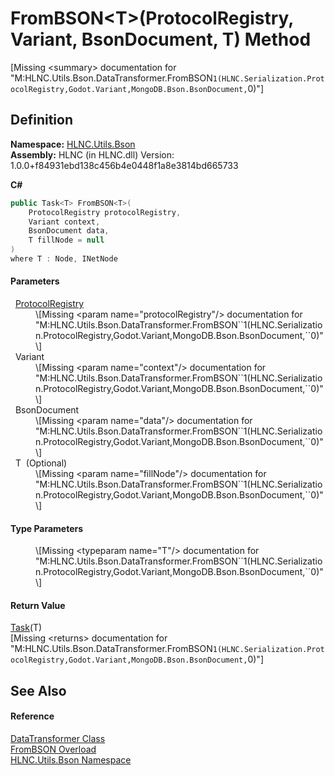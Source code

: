 # FromBSON&lt;T&gt;(ProtocolRegistry, Variant, BsonDocument, T) Method


\[Missing &lt;summary&gt; documentation for "M:HLNC.Utils.Bson.DataTransformer.FromBSON``1(HLNC.Serialization.ProtocolRegistry,Godot.Variant,MongoDB.Bson.BsonDocument,``0)"\]



## Definition
**Namespace:** <a href="N_HLNC_Utils_Bson">HLNC.Utils.Bson</a>  
**Assembly:** HLNC (in HLNC.dll) Version: 1.0.0+f84931ebd138c456b4e0448f1a8e3814bd665733

**C#**
``` C#
public Task<T> FromBSON<T>(
	ProtocolRegistry protocolRegistry,
	Variant context,
	BsonDocument data,
	T fillNode = null
)
where T : Node, INetNode

```



#### Parameters
<dl><dt>  <a href="T_HLNC_Serialization_ProtocolRegistry">ProtocolRegistry</a></dt><dd>\[Missing &lt;param name="protocolRegistry"/&gt; documentation for "M:HLNC.Utils.Bson.DataTransformer.FromBSON``1(HLNC.Serialization.ProtocolRegistry,Godot.Variant,MongoDB.Bson.BsonDocument,``0)"\]</dd><dt>  Variant</dt><dd>\[Missing &lt;param name="context"/&gt; documentation for "M:HLNC.Utils.Bson.DataTransformer.FromBSON``1(HLNC.Serialization.ProtocolRegistry,Godot.Variant,MongoDB.Bson.BsonDocument,``0)"\]</dd><dt>  BsonDocument</dt><dd>\[Missing &lt;param name="data"/&gt; documentation for "M:HLNC.Utils.Bson.DataTransformer.FromBSON``1(HLNC.Serialization.ProtocolRegistry,Godot.Variant,MongoDB.Bson.BsonDocument,``0)"\]</dd><dt>  T  (Optional)</dt><dd>\[Missing &lt;param name="fillNode"/&gt; documentation for "M:HLNC.Utils.Bson.DataTransformer.FromBSON``1(HLNC.Serialization.ProtocolRegistry,Godot.Variant,MongoDB.Bson.BsonDocument,``0)"\]</dd></dl>

#### Type Parameters
<dl><dt /><dd>\[Missing &lt;typeparam name="T"/&gt; documentation for "M:HLNC.Utils.Bson.DataTransformer.FromBSON``1(HLNC.Serialization.ProtocolRegistry,Godot.Variant,MongoDB.Bson.BsonDocument,``0)"\]</dd></dl>

#### Return Value
<a href="https://learn.microsoft.com/dotnet/api/system.threading.tasks.task-1" target="_blank" rel="noopener noreferrer">Task</a>(T)  
\[Missing &lt;returns&gt; documentation for "M:HLNC.Utils.Bson.DataTransformer.FromBSON``1(HLNC.Serialization.ProtocolRegistry,Godot.Variant,MongoDB.Bson.BsonDocument,``0)"\]

## See Also


#### Reference
<a href="T_HLNC_Utils_Bson_DataTransformer">DataTransformer Class</a>  
<a href="Overload_HLNC_Utils_Bson_DataTransformer_FromBSON">FromBSON Overload</a>  
<a href="N_HLNC_Utils_Bson">HLNC.Utils.Bson Namespace</a>  

